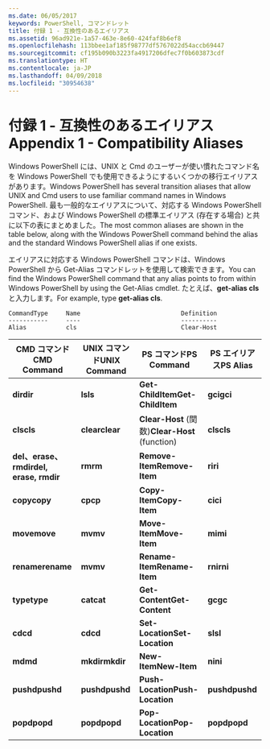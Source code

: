 ```yaml
---
ms.date: 06/05/2017
keywords: PowerShell, コマンドレット
title: 付録 1 - 互換性のあるエイリアス
ms.assetid: 96ad921e-1a57-463e-8e60-424faf8b6ef8
ms.openlocfilehash: 113bbee1af185f98777df5767022d54accb69447
ms.sourcegitcommit: cf195b090b3223fa4917206dfec7f0b603873cdf
ms.translationtype: HT
ms.contentlocale: ja-JP
ms.lasthandoff: 04/09/2018
ms.locfileid: "30954638"
---
```

# <a name="appendix-1---compatibility-aliases"></a><span data-ttu-id="958a5-103">付録 1 - 互換性のあるエイリアス</span><span class="sxs-lookup"><span data-stu-id="958a5-103">Appendix 1 - Compatibility Aliases</span></span>

<span data-ttu-id="958a5-104">Windows PowerShell には、UNIX と Cmd のユーザーが使い慣れたコマンド名を Windows PowerShell でも使用できるようにするいくつかの移行エイリアスがあります。</span><span class="sxs-lookup"><span data-stu-id="958a5-104">Windows PowerShell has several transition aliases that allow UNIX and Cmd users to use familiar command names in Windows PowerShell.</span></span> <span data-ttu-id="958a5-105">最も一般的なエイリアスについて、対応する Windows PowerShell コマンド、および Windows PowerShell の標準エイリアス (存在する場合) と共に以下の表にまとめました。</span><span class="sxs-lookup"><span data-stu-id="958a5-105">The most common aliases are shown in the table below, along with the Windows PowerShell command behind the alias and the standard Windows PowerShell alias if one exists.</span></span>

<span data-ttu-id="958a5-106">エイリアスに対応する Windows PowerShell コマンドは、Windows PowerShell から Get-Alias コマンドレットを使用して検索できます。</span><span class="sxs-lookup"><span data-stu-id="958a5-106">You can find the Windows PowerShell command that any alias points to from within Windows PowerShell by using the Get-Alias cmdlet.</span></span> <span data-ttu-id="958a5-107">たとえば、**get-alias cls** と入力します。</span><span class="sxs-lookup"><span data-stu-id="958a5-107">For example, type **get-alias cls**.</span></span>

```
CommandType     Name                            Definition
-----------     ----                            ----------
Alias           cls                             Clear-Host
```

|<span data-ttu-id="958a5-108">CMD コマンド</span><span class="sxs-lookup"><span data-stu-id="958a5-108">CMD Command</span></span>|<span data-ttu-id="958a5-109">UNIX コマンド</span><span class="sxs-lookup"><span data-stu-id="958a5-109">UNIX Command</span></span>|<span data-ttu-id="958a5-110">PS コマンド</span><span class="sxs-lookup"><span data-stu-id="958a5-110">PS Command</span></span>|<span data-ttu-id="958a5-111">PS エイリアス</span><span class="sxs-lookup"><span data-stu-id="958a5-111">PS Alias</span></span>|
|---------------|----------------|--------------|------------|
|<span data-ttu-id="958a5-112">**dir**</span><span class="sxs-lookup"><span data-stu-id="958a5-112">**dir**</span></span>|<span data-ttu-id="958a5-113">**ls**</span><span class="sxs-lookup"><span data-stu-id="958a5-113">**ls**</span></span>|<span data-ttu-id="958a5-114">**Get-ChildItem**</span><span class="sxs-lookup"><span data-stu-id="958a5-114">**Get-ChildItem**</span></span>|<span data-ttu-id="958a5-115">**gci**</span><span class="sxs-lookup"><span data-stu-id="958a5-115">**gci**</span></span>|
|<span data-ttu-id="958a5-116">**cls**</span><span class="sxs-lookup"><span data-stu-id="958a5-116">**cls**</span></span>|<span data-ttu-id="958a5-117">**clear**</span><span class="sxs-lookup"><span data-stu-id="958a5-117">**clear**</span></span>|<span data-ttu-id="958a5-118">**Clear-Host** (関数)</span><span class="sxs-lookup"><span data-stu-id="958a5-118">**Clear-Host** (function)</span></span>|<span data-ttu-id="958a5-119">**cls**</span><span class="sxs-lookup"><span data-stu-id="958a5-119">**cls**</span></span>|
|<span data-ttu-id="958a5-120">**del、erase、rmdir**</span><span class="sxs-lookup"><span data-stu-id="958a5-120">**del, erase, rmdir**</span></span>|<span data-ttu-id="958a5-121">**rm**</span><span class="sxs-lookup"><span data-stu-id="958a5-121">**rm**</span></span>|<span data-ttu-id="958a5-122">**Remove-Item**</span><span class="sxs-lookup"><span data-stu-id="958a5-122">**Remove-Item**</span></span>|<span data-ttu-id="958a5-123">**ri**</span><span class="sxs-lookup"><span data-stu-id="958a5-123">**ri**</span></span>|
|<span data-ttu-id="958a5-124">**copy**</span><span class="sxs-lookup"><span data-stu-id="958a5-124">**copy**</span></span>|<span data-ttu-id="958a5-125">**cp**</span><span class="sxs-lookup"><span data-stu-id="958a5-125">**cp**</span></span>|<span data-ttu-id="958a5-126">**Copy-Item**</span><span class="sxs-lookup"><span data-stu-id="958a5-126">**Copy-Item**</span></span>|<span data-ttu-id="958a5-127">**ci**</span><span class="sxs-lookup"><span data-stu-id="958a5-127">**ci**</span></span>|
|<span data-ttu-id="958a5-128">**move**</span><span class="sxs-lookup"><span data-stu-id="958a5-128">**move**</span></span>|<span data-ttu-id="958a5-129">**mv**</span><span class="sxs-lookup"><span data-stu-id="958a5-129">**mv**</span></span>|<span data-ttu-id="958a5-130">**Move-Item**</span><span class="sxs-lookup"><span data-stu-id="958a5-130">**Move-Item**</span></span>|<span data-ttu-id="958a5-131">**mi**</span><span class="sxs-lookup"><span data-stu-id="958a5-131">**mi**</span></span>|
|<span data-ttu-id="958a5-132">**rename**</span><span class="sxs-lookup"><span data-stu-id="958a5-132">**rename**</span></span>|<span data-ttu-id="958a5-133">**mv**</span><span class="sxs-lookup"><span data-stu-id="958a5-133">**mv**</span></span>|<span data-ttu-id="958a5-134">**Rename-Item**</span><span class="sxs-lookup"><span data-stu-id="958a5-134">**Rename-Item**</span></span>|<span data-ttu-id="958a5-135">**rni**</span><span class="sxs-lookup"><span data-stu-id="958a5-135">**rni**</span></span>|
|<span data-ttu-id="958a5-136">**type**</span><span class="sxs-lookup"><span data-stu-id="958a5-136">**type**</span></span>|<span data-ttu-id="958a5-137">**cat**</span><span class="sxs-lookup"><span data-stu-id="958a5-137">**cat**</span></span>|<span data-ttu-id="958a5-138">**Get-Content**</span><span class="sxs-lookup"><span data-stu-id="958a5-138">**Get-Content**</span></span>|<span data-ttu-id="958a5-139">**gc**</span><span class="sxs-lookup"><span data-stu-id="958a5-139">**gc**</span></span>|
|<span data-ttu-id="958a5-140">**cd**</span><span class="sxs-lookup"><span data-stu-id="958a5-140">**cd**</span></span>|<span data-ttu-id="958a5-141">**cd**</span><span class="sxs-lookup"><span data-stu-id="958a5-141">**cd**</span></span>|<span data-ttu-id="958a5-142">**Set-Location**</span><span class="sxs-lookup"><span data-stu-id="958a5-142">**Set-Location**</span></span>|<span data-ttu-id="958a5-143">**sl**</span><span class="sxs-lookup"><span data-stu-id="958a5-143">**sl**</span></span>|
|<span data-ttu-id="958a5-144">**md**</span><span class="sxs-lookup"><span data-stu-id="958a5-144">**md**</span></span>|<span data-ttu-id="958a5-145">**mkdir**</span><span class="sxs-lookup"><span data-stu-id="958a5-145">**mkdir**</span></span>|<span data-ttu-id="958a5-146">**New-Item**</span><span class="sxs-lookup"><span data-stu-id="958a5-146">**New-Item**</span></span>|<span data-ttu-id="958a5-147">**ni**</span><span class="sxs-lookup"><span data-stu-id="958a5-147">**ni**</span></span>|
|<span data-ttu-id="958a5-148">**pushd**</span><span class="sxs-lookup"><span data-stu-id="958a5-148">**pushd**</span></span>|<span data-ttu-id="958a5-149">**pushd**</span><span class="sxs-lookup"><span data-stu-id="958a5-149">**pushd**</span></span>|<span data-ttu-id="958a5-150">**Push-Location**</span><span class="sxs-lookup"><span data-stu-id="958a5-150">**Push-Location**</span></span>|<span data-ttu-id="958a5-151">**pushd**</span><span class="sxs-lookup"><span data-stu-id="958a5-151">**pushd**</span></span>|
|<span data-ttu-id="958a5-152">**popd**</span><span class="sxs-lookup"><span data-stu-id="958a5-152">**popd**</span></span>|<span data-ttu-id="958a5-153">**popd**</span><span class="sxs-lookup"><span data-stu-id="958a5-153">**popd**</span></span>|<span data-ttu-id="958a5-154">**Pop-Location**</span><span class="sxs-lookup"><span data-stu-id="958a5-154">**Pop-Location**</span></span>|<span data-ttu-id="958a5-155">**popd**</span><span class="sxs-lookup"><span data-stu-id="958a5-155">**popd**</span></span>|